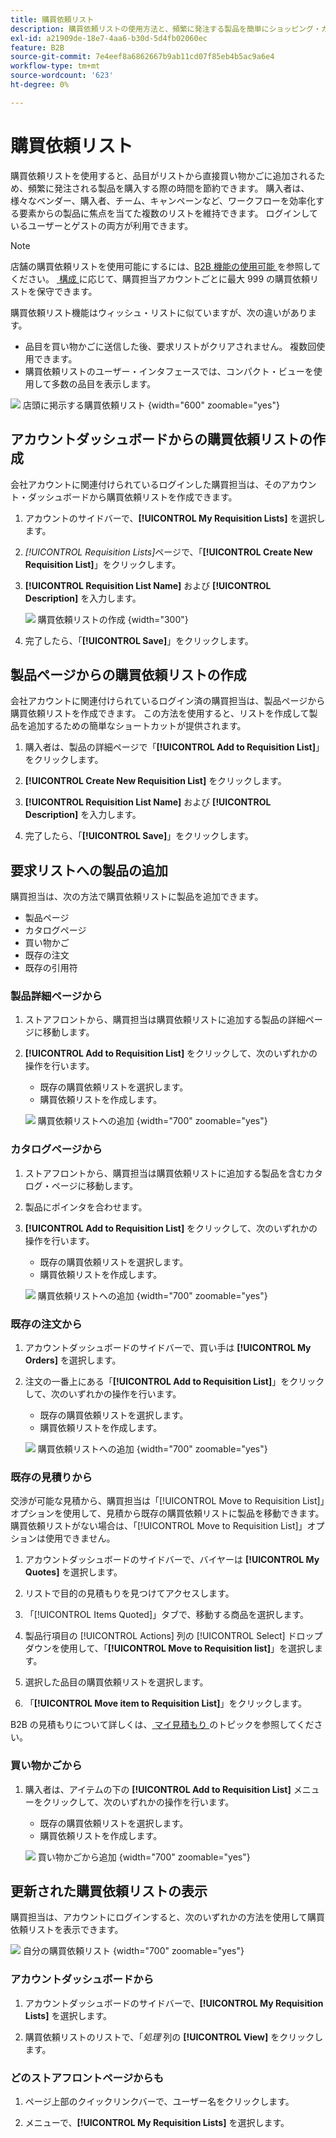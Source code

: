 ```yaml
---
title: 購買依頼リスト
description: 購買依頼リストの使用方法と、頻繁に発注する製品を簡単にショッピング・カートに追加する方法を説明します。
exl-id: a21909de-18e7-4aa6-b30d-5d4fb02060ec
feature: B2B
source-git-commit: 7e4eef8a6862667b9ab11cd07f85eb4b5ac9a6e4
workflow-type: tm+mt
source-wordcount: '623'
ht-degree: 0%

---
```


# 購買依頼リスト

購買依頼リストを使用すると、品目がリストから直接買い物かごに追加されるため、頻繁に発注される製品を購入する際の時間を節約できます。 購入者は、様々なベンダー、購入者、チーム、キャンペーンなど、ワークフローを効率化する要素からの製品に焦点を当てた複数のリストを維持できます。 ログインしているユーザーとゲストの両方が利用できます。

>[!NOTE]
>
>店舗の購買依頼リストを使用可能にするには、[B2B 機能の使用可能 &#x200B;](enable-basic-features.md) を参照してください。 [&#x200B; 構成 &#x200B;](configure-requisition-lists.md) に応じて、購買担当アカウントごとに最大 999 の購買依頼リストを保守できます。

購買依頼リスト機能はウィッシュ・リストに似ていますが、次の違いがあります。

- 品目を買い物かごに送信した後、要求リストがクリアされません。 複数回使用できます。
- 購買依頼リストのユーザー・インタフェースでは、コンパクト・ビューを使用して多数の品目を表示します。

![&#x200B; 店頭に掲示する購買依頼リスト &#x200B;](./assets/account-dashboard-my-requisition-lists.png){width="600" zoomable="yes"}

## アカウントダッシュボードからの購買依頼リストの作成

会社アカウントに関連付けられているログインした購買担当は、そのアカウント・ダッシュボードから購買依頼リストを作成できます。

1. アカウントのサイドバーで、**[!UICONTROL My Requisition Lists]** を選択します。

1. _[!UICONTROL Requisition Lists]_&#x200B;ページで、「**[!UICONTROL Create New Requisition List]**」をクリックします。

1. **[!UICONTROL Requisition List Name]** および **[!UICONTROL Description]** を入力します。

   ![&#x200B; 購買依頼リストの作成 &#x200B;](./assets/requisition-list-create.png){width="300"}

1. 完了したら、「**[!UICONTROL Save]**」をクリックします。

## 製品ページからの購買依頼リストの作成

会社アカウントに関連付けられているログイン済の購買担当は、製品ページから購買依頼リストを作成できます。 この方法を使用すると、リストを作成して製品を追加するための簡単なショートカットが提供されます。

1. 購入者は、製品の詳細ページで「**[!UICONTROL Add to Requisition List]**」をクリックします。

1. **[!UICONTROL Create New Requisition List]** をクリックします。

1. **[!UICONTROL Requisition List Name]** および **[!UICONTROL Description]** を入力します。

1. 完了したら、「**[!UICONTROL Save]**」をクリックします。

## 要求リストへの製品の追加

購買担当は、次の方法で購買依頼リストに製品を追加できます。

- 製品ページ
- カタログページ
- 買い物かご
- 既存の注文
- 既存の引用符

### 製品詳細ページから

1. ストアフロントから、購買担当は購買依頼リストに追加する製品の詳細ページに移動します。

1. **[!UICONTROL Add to Requisition List]** をクリックして、次のいずれかの操作を行います。

   - 既存の購買依頼リストを選択します。
   - 購買依頼リストを作成します。

   ![&#x200B; 購買依頼リストへの追加 &#x200B;](./assets/requisition-list-product-detail.png){width="700" zoomable="yes"}

### カタログページから

1. ストアフロントから、購買担当は購買依頼リストに追加する製品を含むカタログ・ページに移動します。

1. 製品にポインタを合わせます。

1. **[!UICONTROL Add to Requisition List]** をクリックして、次のいずれかの操作を行います。

   - 既存の購買依頼リストを選択します。
   - 購買依頼リストを作成します。

   ![&#x200B; 購買依頼リストへの追加 &#x200B;](./assets/requisition-list-add-product.png){width="700" zoomable="yes"}

### 既存の注文から

1. アカウントダッシュボードのサイドバーで、買い手は **[!UICONTROL My Orders]** を選択します。

1. 注文の一番上にある「**[!UICONTROL Add to Requisition List]**」をクリックして、次のいずれかの操作を行います。

   - 既存の購買依頼リストを選択します。
   - 購買依頼リストを作成します。

   ![&#x200B; 購買依頼リストへの追加 &#x200B;](./assets/requisition-list-add-from-order.png){width="700" zoomable="yes"}

### 既存の見積りから

交渉が可能な見積から、購買担当は「[!UICONTROL Move to Requisition List]」オプションを使用して、見積から既存の購買依頼リストに製品を移動できます。 購買依頼リストがない場合は、「[!UICONTROL Move to Requisition List]」オプションは使用できません。

1. アカウントダッシュボードのサイドバーで、バイヤーは **[!UICONTROL My Quotes]** を選択します。

1. リストで目的の見積もりを見つけてアクセスします。

1. 「[!UICONTROL Items Quoted]」タブで、移動する商品を選択します。

1. 製品行項目の [!UICONTROL Actions] 列の [!UICONTROL Select] ドロップダウンを使用して、「**[!UICONTROL Move to Requisition list]**」を選択します。

1. 選択した品目の購買依頼リストを選択します。

1. 「**[!UICONTROL Move item to Requisition List]**」をクリックします。

B2B の見積もりについて詳しくは、[&#x200B; マイ見積もり &#x200B;](account-dashboard-my-quotes.md) のトピックを参照してください。

### 買い物かごから

1. 購入者は、アイテムの下の **[!UICONTROL Add to Requisition List]** メニューをクリックして、次のいずれかの操作を行います。

   - 既存の購買依頼リストを選択します。
   - 購買依頼リストを作成します。

   ![&#x200B; 買い物かごから追加 &#x200B;](./assets/requisition-list-add-from-cart.png){width="700" zoomable="yes"}

## 更新された購買依頼リストの表示

購買担当は、アカウントにログインすると、次のいずれかの方法を使用して購買依頼リストを表示できます。

![&#x200B; 自分の購買依頼リスト &#x200B;](./assets/requisition-lists-menu-select-storefront.png){width="700" zoomable="yes"}

### アカウントダッシュボードから

1. アカウントダッシュボードのサイドバーで、**[!UICONTROL My Requisition Lists]** を選択します。

1. 購買依頼リストのリストで、「_処理_ 列の **[!UICONTROL View]** をクリックします。

### どのストアフロントページからも

1. ページ上部のクイックリンクバーで、ユーザー名をクリックします。

1. メニューで、**[!UICONTROL My Requisition Lists]** を選択します。
